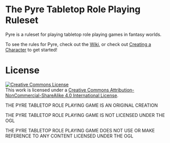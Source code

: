 # The Pyre Tabletop Role Playing Ruleset

Pyre is a ruleset for playing tabletop role playing games in fantasy worlds.

To see the rules for Pyre, check out the [Wiki](/Wiki), or check out [Creating a Character](/Wiki/Characters/Creation.md) to get started!

# License

<a rel="license" href="http://creativecommons.org/licenses/by-nc-sa/4.0/"><img alt="Creative Commons License" style="border-width:0" src="https://i.creativecommons.org/l/by-nc-sa/4.0/88x31.png" /></a><br />This work is licensed under a <a rel="license" href="http://creativecommons.org/licenses/by-nc-sa/4.0/">Creative Commons Attribution-NonCommercial-ShareAlike 4.0 International License</a>.

THE PYRE TABLETOP ROLE PLAYING GAME IS AN ORIGINAL CREATION

THE PYRE TABLETOP ROLE PLAYING GAME IS NOT LICENSED UNDER THE OGL

THE PYRE TABLETOP ROLE PLAYING GAME DOES NOT USE OR MAKE REFERENCE TO ANY CONTENT LICENSED UNDER THE OGL
